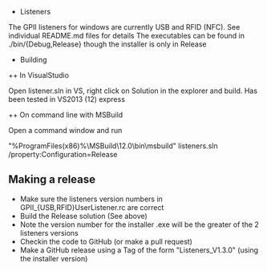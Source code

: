 + Listeners

The GPII listeners for windows are currently USB and RFID (NFC). See individual README.md files for details
The executables can be found in ./bin/{Debug,Release} though the installer is only in Release

+ Building

++ In VisualStudio

Open listener.sln in VS, right click on Solution in the explorer and build.
Has been tested in VS2013 (12) express

++ On command line with MSBuild

Open a command window and run

"%ProgramFiles(x86)%\MSBuild\12.0\bin\msbuild" listeners.sln /property:Configuration=Release

## Making a release

* Make sure the listeners version numbers in GPII_{USB,RFID}UserListener.rc are correct
* Build the Release solution (See above)
* Note the version number for the installer .exe will be the greater of the 2 listeners versions
* Checkin the code to GitHub (or make a pull request)
* Make a GitHub release using a Tag of the form "Listeners_V1.3.0" (using the installer version) 